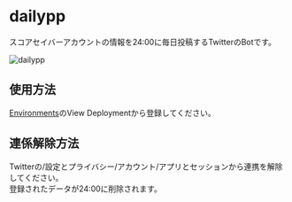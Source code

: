 # dailypp
スコアセイバーアカウントの情報を24:00に毎日投稿するTwitterのBotです。


![dailypp](https://user-images.githubusercontent.com/86054813/126014296-f4f4d666-74af-455f-80e6-1fcb8462273e.png)

## 使用方法
[Environments](https://github.com/rakkyo150/dailypp/deployments)のView Deploymentから登録してください。

## 連係解除方法
Twitterの/設定とプライバシー/アカウント/アプリとセッションから連携を解除してください。<br>
登録されたデータが24:00に削除されます。
